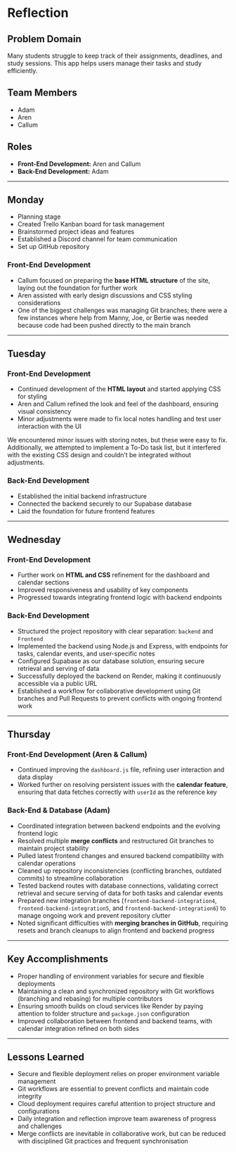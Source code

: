 # Reflection

## Problem Domain

Many students struggle to keep track of their assignments, deadlines, and study sessions. This app helps users manage their tasks and study efficiently.

## Team Members

- Adam
- Aren
- Callum

## Roles

- **Front-End Development:** Aren and Callum
- **Back-End Development:** Adam

---

## Monday

- Planning stage
- Created Trello Kanban board for task management
- Brainstormed project ideas and features
- Established a Discord channel for team communication
- Set up GitHub repository

### Front-End Development

- Callum focused on preparing the **base HTML structure** of the site, laying out the foundation for further work
- Aren assisted with early design discussions and CSS styling considerations
- One of the biggest challenges was managing Git branches; there were a few instances where help from Manny, Joe, or Bertie was needed because code had been pushed directly to the main branch

---

## Tuesday

### Front-End Development

- Continued development of the **HTML layout** and started applying CSS for styling
- Aren and Callum refined the look and feel of the dashboard, ensuring visual consistency
- Minor adjustments were made to fix local notes handling and test user interaction with the UI

We encountered minor issues with storing notes, but these were easy to fix. Additionally, we attempted to implement a To-Do task list, but it interfered with the existing CSS design and couldn’t be integrated without adjustments.

### Back-End Development

- Established the initial backend infrastructure
- Connected the backend securely to our Supabase database
- Laid the foundation for future frontend features

---

## Wednesday

### Front-End Development

- Further work on **HTML and CSS** refinement for the dashboard and calendar sections
- Improved responsiveness and usability of key components
- Progressed towards integrating frontend logic with backend endpoints

### Back-End Development

- Structured the project repository with clear separation: `backend` and `Frontend`
- Implemented the backend using Node.js and Express, with endpoints for tasks, calendar events, and user-specific notes
- Configured Supabase as our database solution, ensuring secure retrieval and serving of data
- Successfully deployed the backend on Render, making it continuously accessible via a public URL
- Established a workflow for collaborative development using Git branches and Pull Requests to prevent conflicts with ongoing frontend work

---

## Thursday

### Front-End Development (Aren & Callum)

- Continued improving the `dashboard.js` file, refining user interaction and data display
- Worked further on resolving persistent issues with the **calendar feature**, ensuring that data fetches correctly with `userId` as the reference key

### Back-End & Database (Adam)

- Coordinated integration between backend endpoints and the evolving frontend logic
- Resolved multiple **merge conflicts** and restructured Git branches to maintain project stability
- Pulled latest frontend changes and ensured backend compatibility with calendar operations
- Cleaned up repository inconsistencies (conflicting branches, outdated commits) to streamline collaboration
- Tested backend routes with database connections, validating correct retrieval and secure serving of data for both tasks and calendar events
- Prepared new integration branches (`frontend-backend-integration4`, `frontend-backend-integration5`, and `frontend-backend-integration6`) to manage ongoing work and prevent repository clutter
- Noted significant difficulties with **merging branches in GitHub**, requiring resets and branch cleanups to align frontend and backend progress

---

## Key Accomplishments

- Proper handling of environment variables for secure and flexible deployments
- Maintaining a clean and synchronized repository with Git workflows (branching and rebasing) for multiple contributors
- Ensuring smooth builds on cloud services like Render by paying attention to folder structure and `package.json` configuration
- Improved collaboration between frontend and backend teams, with calendar integration refined on both sides

---

## Lessons Learned

- Secure and flexible deployment relies on proper environment variable management
- Git workflows are essential to prevent conflicts and maintain code integrity
- Cloud deployment requires careful attention to project structure and configurations
- Daily integration and reflection improve team awareness of progress and challenges
- Merge conflicts are inevitable in collaborative work, but can be reduced with disciplined Git practices and frequent synchronisation
